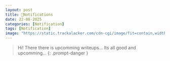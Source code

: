 ```yaml
---
layout: post
title: 🔔Notifications
date: 22-08-2025
categories: [Notification]
tags: [Notification]
image: "https://static.trackalacker.com/cdn-cgi/image/fit=contain,width=600,height=600,quality=85,format=auto/uploads/blog/post/hero_photo/41/web-push-restock-notifiations_5fefea2424922011f6916603c4b3c010"
---
```



> Hi! There there is upcomming writeups...
> Its all good and upcomming...
{: .prompt-danger }


